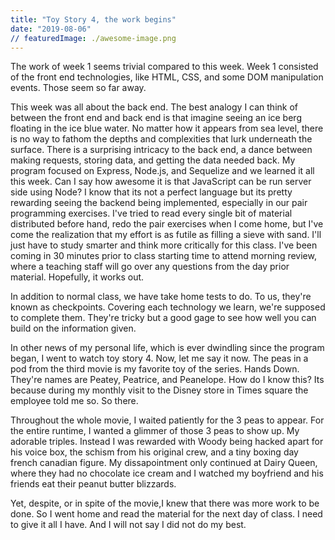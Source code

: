 ```yaml
---
title: "Toy Story 4, the work begins"
date: "2019-08-06"
// featuredImage: ./awesome-image.png
---
```

The work of week 1 seems trivial compared to this week.
Week 1 consisted of the front end technologies, like HTML, CSS, and some
DOM manipulation events. Those seem so far away.

This week was all about the back end. The best analogy I can think of between
the front end and back end is that imagine
seeing an ice berg floating in the ice blue water. No matter how it appears from
sea level, there is no way to fathom the depths and complexities that
lurk underneath the surface. There is a surprising intricacy to the back end,
a dance between making requests, storing data, and getting the data needed back.
My program focused on Express, Node.js, and Sequelize and we learned it all this week. Can I say how awesome
it is that JavaScript can be run server side using Node? I know that its
not a perfect language but its pretty rewarding seeing the backend being
implemented, especially in our pair programming exercises. I've tried to
read every single bit of material distributed before hand, redo the pair exercises
when I come home, but I've come the realization that my effort is as futile
as filling a sieve with sand. I'll just have to study smarter and think more
critically for this class. I've been coming in 30 minutes prior to class starting
time to attend morning review, where a teaching staff will go over any questions
from the day prior material. Hopefully, it works out.

In addition to normal class, we have take home tests to do. To us, they're
known as checkpoints. Covering each technology we learn, we're supposed to complete
them. They're tricky but a good gage to see how well you can build on the information given.

In other news of my personal life, which is ever dwindling since the program began,
I went to watch toy story 4. Now, let me say it now. The peas in a pod from the third
movie is my favorite toy of the series. Hands Down. They're names are Peatey,
Peatrice, and Peanelope. How do I know this? Its because during my monthly visit
to the Disney store in Times square the employee told me so. So there.

Throughout the whole movie, I waited patiently for the 3 peas to appear. For
the entire runtime, I wanted a glimmer of those 3 peas to show up. My adorable
triples. Instead I was rewarded with Woody being hacked apart for his voice box,
the schism from his original crew, and a tiny boxing day french canadian figure.
My dissapointment only continued at Dairy Queen, where they had no chocolate ice
cream and I watched my boyfriend and his friends eat their peanut butter blizzards.

Yet, despite, or in spite of the movie,I knew that there was more work to be done.
So I went home and read the material for the next day of class. I need to give it all I have. And I will not say I did not do my best.
